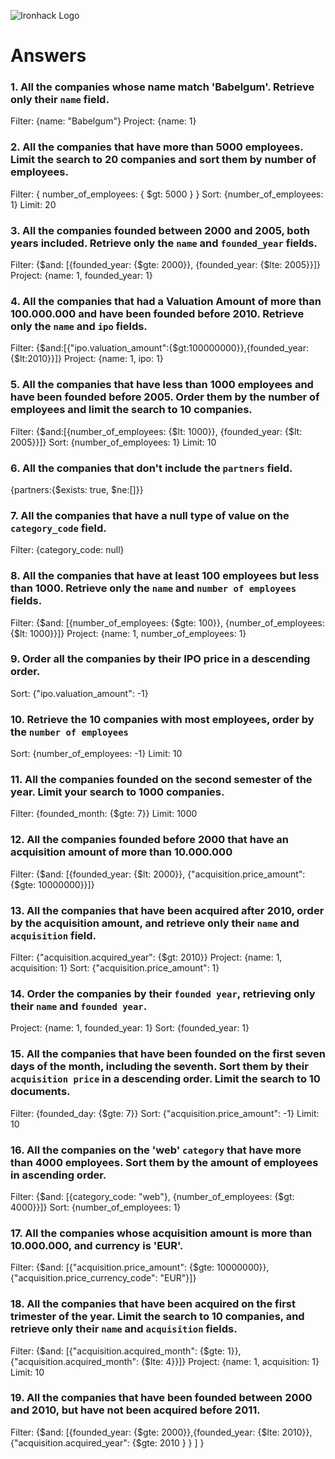 ![Ironhack Logo](https://i.imgur.com/1QgrNNw.png)

# Answers

### 1. All the companies whose name match 'Babelgum'. Retrieve only their `name` field.
<!-- Your Code Goes Here -->
Filter: {name: "Babelgum"}
Project: {name: 1}

### 2. All the companies that have more than 5000 employees. Limit the search to 20 companies and sort them by **number of employees**.
<!-- Your Code Goes Here -->
Filter: { number_of_employees: { $gt: 5000 } }
Sort: {number_of_employees: 1}
Limit: 20

### 3. All the companies founded between 2000 and 2005, both years included. Retrieve only the `name` and `founded_year` fields.
<!-- Your Code Goes Here -->
Filter:  {$and: [{founded_year: {$gte: 2000}}, {founded_year: {$lte: 2005}}]}
Project: {name: 1, founded_year: 1}

### 4. All the companies that had a Valuation Amount of more than 100.000.000 and have been founded before 2010. Retrieve only the `name` and `ipo` fields.
<!-- Your Code Goes Here -->
Filter: {$and:[{"ipo.valuation_amount":{$gt:100000000}},{founded_year:{$lt:2010}}]}
Project: {name: 1, ipo: 1}

### 5. All the companies that have less than 1000 employees and have been founded before 2005. Order them by the number of employees and limit the search to 10 companies.
<!-- Your Code Goes Here -->
Filter: {$and:[{number_of_employees: {$lt: 1000}}, {founded_year: {$lt: 2005}}]}
Sort: {number_of_employees: 1}
Limit: 10

### 6. All the companies that don't include the `partners` field.
<!-- my solution: {$ne: partners} -->
<!-- found solution: -->
{partners:{$exists: true, $ne:[]}}

### 7. All the companies that have a null type of value on the `category_code` field.
<!-- Your Code Goes Here -->
Filter: {category_code: null}

### 8. All the companies that have at least 100 employees but less than 1000. Retrieve only the `name` and `number of employees` fields.
<!-- Your Code Goes Here -->
Filter: {$and: [{number_of_employees: {$gte: 100}}, {number_of_employees: {$lt: 1000}}]}
Project: {name: 1, number_of_employees: 1}

### 9. Order all the companies by their IPO price in a descending order.
<!-- Your Code Goes Here -->
Sort: {"ipo.valuation_amount": -1}

### 10. Retrieve the 10 companies with most employees, order by the `number of employees`
<!-- Your Code Goes Here -->
Sort: {number_of_employees: -1}
Limit: 10

### 11. All the companies founded on the second semester of the year. Limit your search to 1000 companies.
<!-- Your Code Goes Here -->
Filter: {founded_month:  {$gte: 7}}  <!--query should also include $lte 12 comparison-->
Limit: 1000

### 12. All the companies founded before 2000 that have an acquisition amount of more than 10.000.000
<!-- Your Code Goes Here -->
Filter: {$and: [{founded_year:  {$lt: 2000}}, {"acquisition.price_amount": {$gte: 10000000}}]}

### 13. All the companies that have been acquired after 2010, order by the acquisition amount, and retrieve only their `name` and `acquisition` field.
<!-- Your Code Goes Here -->
Filter: {"acquisition.acquired_year": {$gt: 2010}}
Project: {name: 1, acquisition: 1}
Sort: {"acquisition.price_amount": 1} <!--Because not specified: sorted ascending-->

### 14. Order the companies by their `founded year`, retrieving only their `name` and `founded year`.
<!-- Your Code Goes Here -->
Project: {name: 1, founded_year: 1}
Sort: {founded_year: 1} <!--Because not specified: sorted ascending-->


### 15. All the companies that have been founded on the first seven days of the month, including the seventh. Sort them by their `acquisition price` in a descending order. Limit the search to 10 documents.
<!-- Your Code Goes Here -->
Filter: {founded_day: {$gte: 7}}
Sort: {"acquisition.price_amount": -1}
Limit: 10

### 16. All the companies on the 'web' `category` that have more than 4000 employees. Sort them by the amount of employees in ascending order.
<!-- Your Code Goes Here -->
Filter: {$and: [{category_code: "web"}, {number_of_employees: {$gt: 4000}}]}
Sort: {number_of_employees: 1}

### 17. All the companies whose acquisition amount is more than 10.000.000, and currency is 'EUR'.
<!-- Your Code Goes Here -->
Filter: {$and: [{"acquisition.price_amount": {$gte: 10000000}},{"acquisition.price_currency_code": "EUR"}]}

### 18. All the companies that have been acquired on the first trimester of the year. Limit the search to 10 companies, and retrieve only their `name` and `acquisition` fields.
<!-- Your Code Goes Here -->
Filter: {$and: [{"acquisition.acquired_month": {$gte: 1}},{"acquisition.acquired_month": {$lte: 4}}]}
Project: {name: 1, acquisition: 1}
Limit: 10

### 19. All the companies that have been founded between 2000 and 2010, but have not been acquired before 2011.
<!-- Your Code Goes Here -->
Filter: {$and: [{founded_year: {$gte: 2000}},{founded_year: {$lte: 2010}}, {"acquisition.acquired_year": {$gte: 2010 } } ] }
